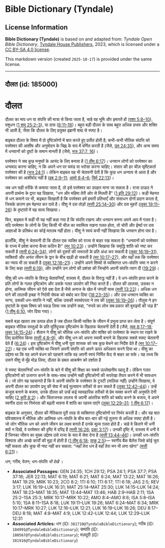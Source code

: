 # Bible Dictionary (Tyndale)

## License Information

**Bible Dictionary (Tyndale)** is based on and adapted from: _Tyndale Open Bible Dictionary_, [Tyndale House Publishers](https://tyndaleopenresources.com/), 2023, which is licensed under a [CC BY-SA 4.0 license](https://creativecommons.org/licenses/by-sa/4.0/legalcode.en).

This markdown version (created `2025-10-17`) is provided under the same license.



--------------------------------

## दौलत (id: 185000)

दौलत
====

दौलत का माप धन या संपत्ति की मात्रा से किया जाता है, चाहे वह भूमि और इमारतें हों ([यशा 5:8–10](https://ref.ly/Isa5:8-Isa5:10)), पशुधन ([1 शमू 25:2–3](https://ref.ly/1Sam25:2-1Sam25:3)), या दास ([8:11–18](https://ref.ly/1Sam8:11-1Sam8:18))। बहुत बड़ी दौलत के साथ बहुत अधिक प्रभाव और शक्ति भी आती है, जैसा कि दौलत के लिए प्रयुक्त इब्रानी शब्द से स्पष्ट है।

बाइबल दौलत के विषय में दो दृष्टिकोणों में बात करते हुए प्रतीत होती है; कभी\-कभी भौतिक संपत्ति को परमेश्वर की आशीष और अनुमोदन के चिह्न के रूप में वर्णित करती है (जैसे, [उत 24:35](https://ref.ly/Gen24:35)), और अन्य समय में धनवानों को दुष्टों के समान मानती है (जैसे, [भज 37:7, 16](https://ref.ly/Ps37:7,Ps37:16))।

परमेश्वर ने सब कुछ मनुष्यों के आनंद के लिए बनाया है ([1 तीमु 6:17](https://ref.ly/1Tim6:17))। धनवान लोगों को परमेश्वर का धन्यवाद करना चाहिए, न कि अपने धन पर घमंड या भरोसा करना चाहिए। संसार की हर चीज़ सृष्टिकर्ता परमेश्वर की है ([भज 24:1](https://ref.ly/Ps24:1))। लेकिन बाइबल यह भी चेतावनी देती है कि कुछ धन अन्याय से आता है और परमेश्वर का आशीर्वाद नहीं है ([हब 2:9–11](https://ref.ly/Hab2:9-Hab2:11); [आमो 8:4–6](https://ref.ly/Amos8:4-Amos8:6); [यिर्म 22:13](https://ref.ly/Jer22:13))।

जब धन सही तरीके से कमाया जाता है, तो इसे परमेश्वर का उपहार माना जा सकता है। राजा दाऊद ने अपनी प्रार्थना के द्वारा यह दिखाया, "धन और महिमा तेरी ओर से मिलती हैं" ([1 इति 29:12](https://ref.ly/1Chr29:12))। कड़ी मेहनत से धन कमाने पर भी, बाइबल सिखाती है कि परमेश्वर हमें हमारी प्रतिभाएँ और संसाधन दोनों प्रदान करता है, जिसके कारण हम मेहनत कर पाते है। यीशु ने दस तोड़ों ([मत्ती 25:14–30](https://ref.ly/Matt25:14-Matt25:30)) और दस मुहरों ([लूका 19:11–26](https://ref.ly/Luke19:11-Luke19:26)) के दृष्टांतों में यह सत्य सिखाया।

फिर, बाइबल में कहीं भी यह नहीं कहा गया है कि संपत्ति रखना और धनवान बनना अपने आप में गलत है। यदि परमेश्वर के लोगों के लिए किसी भी चीज़ का स्वामित्व रखना ग़लत होता, तो चोरी और ईर्ष्या पर दस आज्ञाओं के प्रतिबंध का कोई मतलब नहीं होता। यीशु ने स्वयं कभी नहीं सिखाया कि धनवान होना पाप है।

हालाँकि, यीशु ने चेतावनी दी कि दौलत एक व्यक्ति को राज्य से बाहर रख सकता है: “धनवानों को परमेश्वर के राज्य में प्रवेश करना कैसा कठिन है!” ([मर 10:23](https://ref.ly/Mark10:23))। उन्होंने सिखाया कि समृद्धि शांति को नष्ट कर सकती है ([मत्ती 6:24–34](https://ref.ly/Matt6:24-Matt6:34)), लोगों को दूसरों की जरूरतों के प्रति अंधा कर सकती है ([लूका 16:19–31](https://ref.ly/Luke16:19-Luke16:31)), व्यक्तियों और अनंत जीवन के द्वार के बीच खड़ी हो सकती है ([मर 10:17–27](https://ref.ly/Mark10:17-Mark10:27)), और यहाँ तक कि परमेश्वर का न्याय भी ला सकती है ([लूका 12:16–21](https://ref.ly/Luke12:16-Luke12:21))। उन्होंने अपने शिष्यों से व्यक्तिगत धन\-संपत्ति जमा न करने के लिए कहा ([मत्ती 6:19](https://ref.ly/Matt6:19)), और उन्होंने उन लोगों की प्रशंसा की जिन्होंने अपनी संपत्ति त्याग दी ([19:29](https://ref.ly/Matt19:29))।

यीशु की धन\-संपत्ति के विरुद्ध चेतावनियाँ, वास्तव में, दौलत के विरुद्ध नहीं हैं। वे धन\-संपत्ति प्राप्त करने के प्रति लोगों के गलत दृष्टिकोण और उसके गलत उपयोग की निंदा करते हैं। दौलत की लालसा, उसका न होना, आत्मिक जीवन को ऐसे दबा देता है जैसे अनाज के खेत में जंगली घास ([मत्ती 13:22](https://ref.ly/Matt13:22))। अधिक धन पाने की लालची इच्छा ने निर्दयी सेवक को बर्बाद कर दिया ([18:23–35](https://ref.ly/Matt18:23-Matt18:35))। और उस धनवान व्यक्ति का भाग्य, उसकी धन\-संपत्ति ने नहीं, बल्कि उसकी स्वार्थपरता ने तय की ([लूका 16:19–26](https://ref.ly/Luke16:19-Luke16:26))। पौलुस ने इन दृष्टांतों के मुख्य विषय को पकड़ लिया जब उन्होंने कहा, "रुपये का लोभ सब प्रकार की बुराइयों की जड़ है" ([1 तीमु 6:10](https://ref.ly/1Tim6:10), जोर दिया गया)।

सबसे बड़ा खतरा तब उत्पन्न होता है जब दौलत किसी व्यक्ति के जीवन में प्रभुत्व प्राप्त कर लेता है। संपूर्ण बाइबल भौतिक वस्तुओं के प्रति मूर्तिपूजक दृष्टिकोण के खिलाफ चेतावनी देती है (जैसे, [व्यव 8:17–18](https://ref.ly/Deut8:17-Deut8:18); [लूका 14:15–24](https://ref.ly/Luke14:15-Luke14:24))। शैतान ने यीशु को भौतिक धन\-संपत्ति और शक्ति को परमेश्वर के स्थान पर रखने के लिए प्रलोभित किया ([मत्ती 4:8–9](https://ref.ly/Matt4:8-Matt4:9)), और यीशु धन को अपना स्वामी बनाने के खिलाफ सबसे स्पष्ट चेतावनी देते हैं ([6:24](https://ref.ly/Matt6:24))। इस दृष्टिकोण में यीशु धनी युवा शासक को सब कुछ बेचने का निर्देश देते हैं ([मर 10:17–22](https://ref.ly/Mark10:17-Mark10:22))। यह एक धनी व्यक्ति था जिसने अपनी संपत्ति को अपने ऊपर अधिकार करने दिया था। यीशु का उद्देश्य था कि वह अपने बंधन को पहचाने ताकि वह अपनी स्वयं निर्मित कैद से बाहर आ सके। यह तथ्य कि उसने यीशु से मुँह मोड़ लिया, दौलत के प्रबल आकर्षण को दर्शाता है

ये स्पष्ट चेतावनियाँ धन\-संपत्ति के बारे में यीशु की शिक्षा का सबसे उल्लेखनीय पहलू हैं। लेकिन गलत दृष्टिकोणों को उजागर करने के साथ\-साथ उन्होंने सही दृष्टिकोणों की रूपरेखा तैयार करने में भी सावधान थे। जो लोग यह पहचानते हैं कि वे अपनी संपत्ति के परमेश्वर के ट्रस्टी (मालिक नहीं) उन्होंने सिखाया, वे अपनी दौलत का उपयोग प्रभु की सेवा में कई मूल्यवान तरीकों से कर सकते हैं ([लूका 12:42–44](https://ref.ly/Luke12:42-Luke12:44))। उन्हें कंजूस बनाने के बजाय, उनके दौलत को उन्हें कई व्यावहारिक तरीकों से प्रेम व्यक्त करने की अनुमति देनी चाहिए ([2 कुरि 8:2](https://ref.ly/2Cor8:2))। और चिंताजनक लालच से अपनी आंतरिक शांति को बर्बाद करने के बजाय, वे अपने स्वर्गीय दाता पर निर्भरता की बढ़ती भावना में शांति का रहस्य पाएंगे ([लूका 12:29–31](https://ref.ly/Luke12:29-Luke12:31); [1 तीमु 6:17](https://ref.ly/1Tim6:17))।

बाइबल के अनुसार, दौलत की नैतिकता पूरी तरह से व्यक्तिगत दृष्टिकोणों पर निर्भर करती है। और यह बात पवित्रशास्त्र में भौतिक और आत्मिक धन\-संपति के बीच बार\-बार की गई तुलना से अधिक स्पष्ट होती है। जो लोग भौतिक धन को अपने जीवन का लक्ष्य बनाते हैं उनके मूल्य ग़लत होते हैं। चाहे वे कितने भी धनी क्यों न दिखें, वे परमेश्वर की दृष्टि में दरिद्र हैं ([मत्ती 16:26](https://ref.ly/Matt16:26); [प्रका 3:17](https://ref.ly/Rev3:17))। उनकी दृष्टि में, वास्तव में धनी वे हैं जिनका जीवन का मुख्य उद्देश्य उसे राजा के रूप में सेवा देना है ([मत्ती 13:44–46](https://ref.ly/Matt13:44-Matt13:46))। उनकी धन\-संपत्ति विश्वास और अच्छे कार्यों की मुद्रा में होती है ([1 तीमु 6:18](https://ref.ly/1Tim6:18); [याकू 2:5](https://ref.ly/Jas2:5))— स्वर्गीय बैंक बैलेंस जिसे कोई चुरा नहीं सकता और कुछ भी नष्ट नहीं कर सकता: “जहाँ तेरा धन है वहाँ तेरा मन भी लगा रहेगा” ([मत्ती 6:21](https://ref.ly/Matt6:21))।

 धन; गरीब; वेतन; धन\-संपत्ति *भी देखें* ।

* **Associated Passages:** GEN 24:35; 1CH 29:12; PSA 24:1; PSA 37:7; PSA 37:16; JER 22:13; MAT 6:19; MAT 6:21; MAT 6:24; MAT 13:22; MAT 16:26; MAT 19:29; MRK 10:23; 2CO 8:2; 1TI 6:10; 1TI 6:17; 1TI 6:18; JAS 2:5; REV 3:17; LUK 16:19–LUK 16:31; MAT 25:14–MAT 25:30; LUK 14:15–LUK 14:24; MAT 18:23–MAT 18:35; MAT 13:44–MAT 13:46; HAB 2:9–HAB 2:11; 1SA 25:2–1SA 25:3; MRK 10:17–MRK 10:22; AMO 8:4–AMO 8:6; ISA 5:8–ISA 5:10; 1SA 8:11–1SA 8:18; LUK 19:11–LUK 19:26; MAT 6:24–MAT 6:34; MRK 10:17–MRK 10:27; LUK 12:16–LUK 12:21; LUK 16:19–LUK 16:26; DEU 8:17–DEU 8:18; MAT 4:8–MAT 4:9; LUK 12:42–LUK 12:44; LUK 12:29–LUK 12:31
* **Associated Articles:** धन (ID: `381710@TyndaleBibleDictionary`); गरीब (ID: `184991@TyndaleBibleDictionary`); सम्पति  (ID: `180567@TyndaleBibleDictionary`); मज़दूरी (ID: `381916@TyndaleBibleDictionary`)

